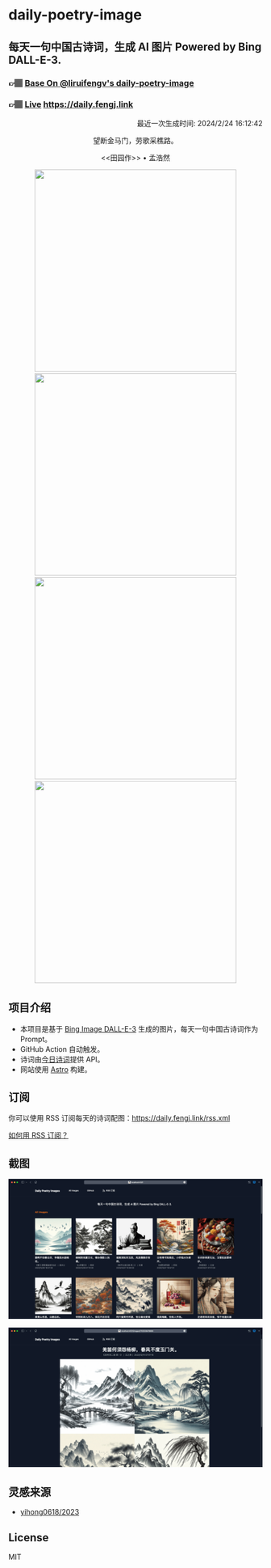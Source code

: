 
# daily-poetry-image

## 每天一句中国古诗词，生成 AI 图片 Powered by Bing DALL-E-3.

### 👉🏽 [Base On @liruifengv's daily-poetry-image](https://github.com/liruifengv/daily-poetry-image)

### 👉🏽 [Live](https://daily.fengj.link) https://daily.fengj.link

<p align="right">
  最近一次生成时间: 2024/2/24 16:12:42
</p>
<p align="center">
望断金马门，劳歌采樵路。
</p>
<p align="center">
<<田园作>> • 孟浩然
</p>
<p align="center">
<img src="https://tse1.mm.bing.net/th/id/OIG3.u.voqklQfUUoL0n73ivc" height="400" width="400" />
<img src="https://tse4.mm.bing.net/th/id/OIG3.f5EvaEKgSona9A45tJZ1" height="400" width="400" />
<img src="https://tse2.mm.bing.net/th/id/OIG3.F.3d4QINXpSJc1_czEGs" height="400" width="400" />
<img src="https://tse4.mm.bing.net/th/id/OIG3.jyPURBVaJjnHGNYjNdWq" height="400" width="400" />
</p>

## 项目介绍

-   本项目是基于 [Bing Image DALL-E-3](https://www.bing.com/images/create) 生成的图片，每天一句中国古诗词作为 Prompt。
-   GitHub Action 自动触发。
-   诗词由[今日诗词](https://www.jinrishici.com/)提供 API。
-   网站使用 [Astro](https://astro.build) 构建。

## 订阅

你可以使用 RSS 订阅每天的诗词配图：https://daily.fengj.link/rss.xml

[如何用 RSS 订阅？](https://zhuanlan.zhihu.com/p/55026716)

## 截图

![图片列表](./screenshots/Snipaste_2023-12-28_21-00-26.png)

![图片详情](./screenshots/Snipaste_2023-12-28_21-00-53.png)

## 灵感来源

-   [yihong0618/2023](https://github.com/yihong0618/2023)

## License

MIT
